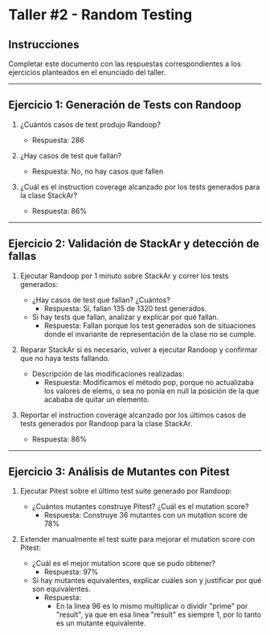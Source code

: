 # Taller #2 - Random Testing

## Instrucciones
Completar este documento con las respuestas correspondientes a los ejercicios planteados en el enunciado del taller.

---

## Ejercicio 1: Generación de Tests con Randoop

1. ¿Cuántos casos de test produjo Randoop?
   - Respuesta: 286

2. ¿Hay casos de test que fallan?
   - Respuesta: No, no hay casos que fallen

3. ¿Cuál es el instruction coverage alcanzado por los tests generados para la clase StackAr?
   - Respuesta: 86%

---

## Ejercicio 2: Validación de StackAr y detección de fallas

1. Ejecutar Randoop por 1 minuto sobre StackAr y correr los tests generados:
   - ¿Hay casos de test que fallan? ¿Cuántos?
     - Respuesta: Sí, fallan 135 de 1320 test generados.
   - Si hay tests que fallan, analizar y explicar por qué fallan.
     - Respuesta: Fallan porque los test generados son de situaciones donde el invariante de representación de la clase no se cumple.
2. Reparar StackAr si es necesario, volver a ejecutar Randoop y confirmar que no haya tests fallando.
   - Descripción de las modificaciones realizadas:
     - Respuesta: Modificamos el método pop, porque no actualizaba los valores de elems, o sea no ponía en null la posición de la que acababa de quitar un elemento.

3. Reportar el instruction coverage alcanzado por los últimos casos de tests generados por Randoop para la clase StackAr.
   - Respuesta: 86%

---

## Ejercicio 3: Análisis de Mutantes con Pitest

1. Ejecutar Pitest sobre el último test suite generado por Randoop:
   - ¿Cuántos mutantes construye Pitest? ¿Cuál es el mutation score?
     - Respuesta: Construye 36 mutantes con un mutation score de 78%

2. Extender manualmente el test suite para mejorar el mutation score con Pitest:
   - ¿Cuál es el mejor mutation score que se pudo obtener?
     - Respuesta: 97%
   - Si hay mutantes equivalentes, explicar cuáles son y justificar por qué son equivalentes.
     - Respuesta: 
       - En la linea 96 es lo mismo multiplicar o dividir "prime" por "result", ya que en esa linea "result" es siempre 1, por lo tanto es un mutante equivalente.